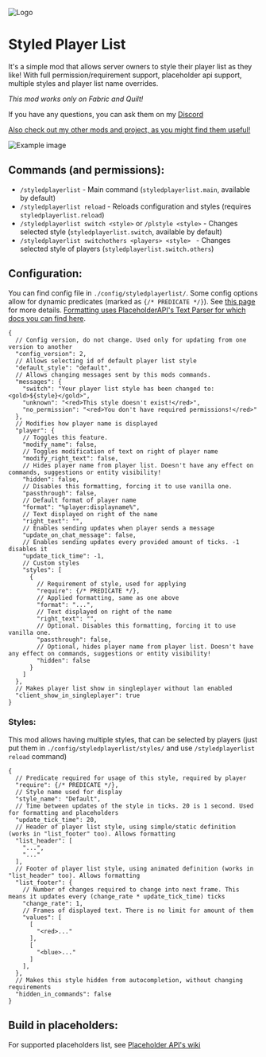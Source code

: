 ![Logo](https://i.imgur.com/DOl47Dn.png)

# Styled Player List
It's a simple mod that allows server owners to style their player list as they like!
With full permission/requirement support, placeholder api support, multiple styles and player list name overrides.

*This mod works only on Fabric and Quilt!*

If you have any questions, you can ask them on my [Discord](https://pb4.eu/discord)

[Also check out my other mods and project, as you might find them useful!](https://pb4.eu)

![Example image](https://i.imgur.com/yIcm5dC.png)


## Commands (and permissions):
- `/styledplayerlist` - Main command (`styledplayerlist.main`, available by default)
- `/styledplayerlist reload` - Reloads configuration and styles (requires `styledplayerlist.reload`)
- `/styledplayerlist switch <style>` or `/plstyle <style>` - Changes selected style (`styledplayerlist.switch`, available by default)
- `/styledplayerlist switchothers <players> <style> ` - Changes selected style of players (`styledplayerlist.switch.others`)

## Configuration:
You can find config file in `./config/styledplayerlist/`.
Some config options allow for dynamic predicates (marked as `{/* PREDICATE */}`).
See [this page](https://github.com/Patbox/PredicateAPI/blob/1.19.4/BUILTIN.md) for more details.
[Formatting uses PlaceholderAPI's Text Parser for which docs you can find here](https://placeholders.pb4.eu/user/text-format/).

```json5
{
  // Config version, do not change. Used only for updating from one version to another
  "config_version": 2,
  // Allows selecting id of default player list style
  "default_style": "default",
  // Allows changing messages sent by this mods commands.
  "messages": {
    "switch": "Your player list style has been changed to: <gold>${style}</gold>",
    "unknown": "<red>This style doesn't exist!</red>",
    "no_permission": "<red>You don't have required permissions!</red>"
  },
  // Modifies how player name is displayed
  "player": {
    // Toggles this feature.
    "modify_name": false,
    // Toggles modification of text on right of player name
    "modify_right_text": false,
    // Hides player name from player list. Doesn't have any effect on commands, suggestions or entity visibility!
    "hidden": false,
    // Disables this formatting, forcing it to use vanilla one.
    "passthrough": false,
    // Default format of player name
    "format": "%player:displayname%",
    // Text displayed on right of the name
    "right_text": "",
    // Enables sending updates when player sends a message
    "update_on_chat_message": false,
    // Enables sending updates every provided amount of ticks. -1 disables it
    "update_tick_time": -1,
    // Custom styles
    "styles": [
      {
        // Requirement of style, used for applying
        "require": {/* PREDICATE */},
        // Applied formatting, same as one above
        "format": "...",
        // Text displayed on right of the name
        "right_text": "",
        // Optional. Disables this formatting, forcing it to use vanilla one.
        "passthrough": false,
        // Optional, hides player name from player list. Doesn't have any effect on commands, suggestions or entity visibility!
        "hidden": false
      }
    ]
  },
  // Makes player list show in singleplayer without lan enabled
  "client_show_in_singleplayer": true
}
```
### Styles:
This mod allows having multiple styles, that can be selected by players (just put them in `./config/styledplayerlist/styles/` and use `/styledplayerlist reload` command)

```json5
{
  // Predicate required for usage of this style, required by player
  "require": {/* PREDICATE */},
  // Style name used for display
  "style_name": "Default",
  // Time between updates of the style in ticks. 20 is 1 second. Used for formatting and placeholders
  "update_tick_time": 20,
  // Header of player list style, using simple/static definition (works in "list_footer" too). Allows formatting
  "list_header": [
    "...",
    "..."
  ],
  // Footer of player list style, using animated definition (works in "list_header" too). Allows formatting
  "list_footer": {
    // Number of changes required to change into next frame. This means it updates every (change_rate * update_tick_time) ticks 
    "change_rate": 1,
    // Frames of displayed text. There is no limit for amount of them
    "values": [
      [
        "<red>..."
      ],
      [
        "<blue>..."
      ]
    ],
  },
  // Makes this style hidden from autocompletion, without changing requirements
  "hidden_in_commands": false
}
```

## Build in placeholders:
For supported placeholders list, see [Placeholder API's wiki](https://placeholders.pb4.eu/user/general/)

